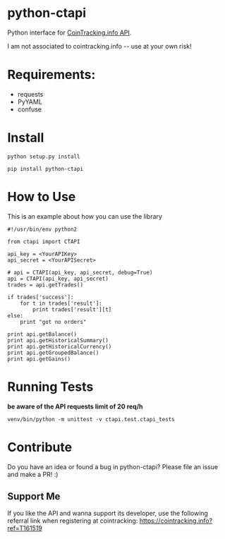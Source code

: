 # python-ctapi
Python interface for [CoinTracking.info API](https://cointracking.info/api/api.php).

I am not associated to cointracking.info -- use at your own risk!

# Requirements:
* requests
* PyYAML
* confuse

# Install
`python setup.py install`

`pip install python-ctapi`

# How to Use
This is an example about how you can use the library

```
#!/usr/bin/env python2

from ctapi import CTAPI

api_key = <YourAPIKey>
api_secret = <YourAPISecret>

# api = CTAPI(api_key, api_secret, debug=True)
api = CTAPI(api_key, api_secret)
trades = api.getTrades()

if trades['success']:
    for t in trades['result']:
        print trades['result'][t]
else:
    print "got no orders"

print api.getBalance()
print api.getHistoricalSummary()
print api.getHistoricalCurrency()
print api.getGroupedBalance()
print api.getGains()
```

# Running Tests
**be aware of the API requests limit of 20 req/h**

`venv/bin/python -m unittest -v ctapi.test.ctapi_tests`

# Contribute
Do you have an idea or found a bug in python-ctapi? Please file an issue and make a PR! :)

## Support Me
If you like the API and wanna support its developer, use the following referral link when registering at cointracking: https://cointracking.info?ref=T161519
